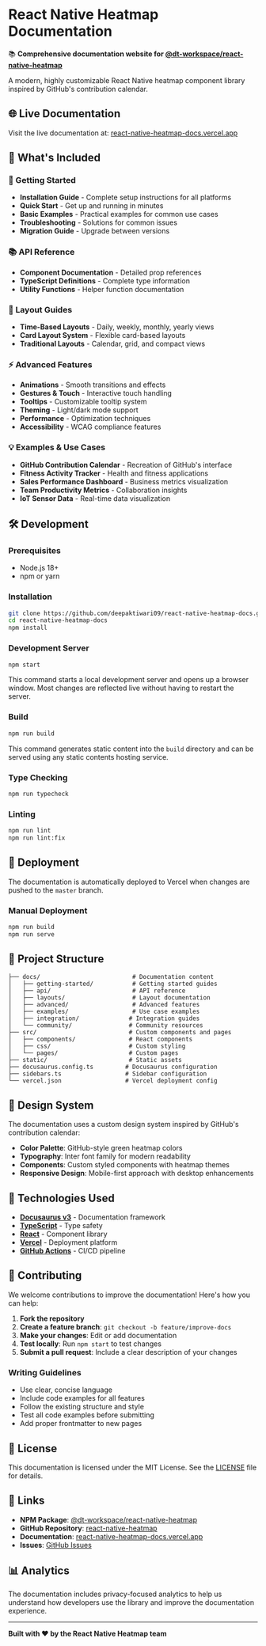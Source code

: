# React Native Heatmap Documentation

📚 **Comprehensive documentation website for [@dt-workspace/react-native-heatmap](https://www.npmjs.com/package/@dt-workspace/react-native-heatmap)**

A modern, highly customizable React Native heatmap component library inspired by GitHub's contribution calendar.

## 🌐 Live Documentation

Visit the live documentation at: [react-native-heatmap-docs.vercel.app](https://react-native-heatmap-docs.vercel.app)

## 📖 What's Included

### 🚀 Getting Started
- **Installation Guide** - Complete setup instructions for all platforms
- **Quick Start** - Get up and running in minutes
- **Basic Examples** - Practical examples for common use cases
- **Troubleshooting** - Solutions for common issues
- **Migration Guide** - Upgrade between versions

### 📚 API Reference
- **Component Documentation** - Detailed prop references
- **TypeScript Definitions** - Complete type information
- **Utility Functions** - Helper function documentation

### 🎨 Layout Guides
- **Time-Based Layouts** - Daily, weekly, monthly, yearly views
- **Card Layout System** - Flexible card-based layouts
- **Traditional Layouts** - Calendar, grid, and compact views

### ⚡ Advanced Features
- **Animations** - Smooth transitions and effects
- **Gestures & Touch** - Interactive touch handling
- **Tooltips** - Customizable tooltip system
- **Theming** - Light/dark mode support
- **Performance** - Optimization techniques
- **Accessibility** - WCAG compliance features

### 💡 Examples & Use Cases
- **GitHub Contribution Calendar** - Recreation of GitHub's interface
- **Fitness Activity Tracker** - Health and fitness applications
- **Sales Performance Dashboard** - Business metrics visualization
- **Team Productivity Metrics** - Collaboration insights
- **IoT Sensor Data** - Real-time data visualization

## 🛠️ Development

### Prerequisites
- Node.js 18+ 
- npm or yarn

### Installation
```bash
git clone https://github.com/deepaktiwari09/react-native-heatmap-docs.git
cd react-native-heatmap-docs
npm install
```

### Development Server
```bash
npm start
```

This command starts a local development server and opens up a browser window. Most changes are reflected live without having to restart the server.

### Build
```bash
npm run build
```

This command generates static content into the `build` directory and can be served using any static contents hosting service.

### Type Checking
```bash
npm run typecheck
```

### Linting
```bash
npm run lint
npm run lint:fix
```

## 🚀 Deployment

The documentation is automatically deployed to Vercel when changes are pushed to the `master` branch.

### Manual Deployment
```bash
npm run build
npm run serve
```

## 📁 Project Structure

```
├── docs/                          # Documentation content
│   ├── getting-started/           # Getting started guides
│   ├── api/                       # API reference
│   ├── layouts/                   # Layout documentation
│   ├── advanced/                  # Advanced features
│   ├── examples/                  # Use case examples
│   ├── integration/              # Integration guides
│   └── community/                # Community resources
├── src/                          # Custom components and pages
│   ├── components/               # React components
│   ├── css/                      # Custom styling
│   └── pages/                    # Custom pages
├── static/                       # Static assets
├── docusaurus.config.ts         # Docusaurus configuration
├── sidebars.ts                  # Sidebar configuration
└── vercel.json                  # Vercel deployment config
```

## 🎨 Design System

The documentation uses a custom design system inspired by GitHub's contribution calendar:

- **Color Palette**: GitHub-style green heatmap colors
- **Typography**: Inter font family for modern readability
- **Components**: Custom styled components with heatmap themes
- **Responsive Design**: Mobile-first approach with desktop enhancements

## 🔧 Technologies Used

- **[Docusaurus v3](https://docusaurus.io/)** - Documentation framework
- **[TypeScript](https://www.typescriptlang.org/)** - Type safety
- **[React](https://reactjs.org/)** - Component library
- **[Vercel](https://vercel.com/)** - Deployment platform
- **[GitHub Actions](https://github.com/features/actions)** - CI/CD pipeline

## 🤝 Contributing

We welcome contributions to improve the documentation! Here's how you can help:

1. **Fork the repository**
2. **Create a feature branch**: `git checkout -b feature/improve-docs`
3. **Make your changes**: Edit or add documentation
4. **Test locally**: Run `npm start` to test changes
5. **Submit a pull request**: Include a clear description of your changes

### Writing Guidelines

- Use clear, concise language
- Include code examples for all features
- Follow the existing structure and style
- Test all code examples before submitting
- Add proper frontmatter to new pages

## 📄 License

This documentation is licensed under the MIT License. See the [LICENSE](LICENSE) file for details.

## 🔗 Links

- **NPM Package**: [@dt-workspace/react-native-heatmap](https://www.npmjs.com/package/@dt-workspace/react-native-heatmap)
- **GitHub Repository**: [react-native-heatmap](https://github.com/dt-workspace/react-native-heatmap)
- **Documentation**: [react-native-heatmap-docs.vercel.app](https://react-native-heatmap-docs.vercel.app)
- **Issues**: [GitHub Issues](https://github.com/dt-workspace/react-native-heatmap/issues)

## 📊 Analytics

The documentation includes privacy-focused analytics to help us understand how developers use the library and improve the documentation experience.

---

**Built with ❤️ by the React Native Heatmap team**